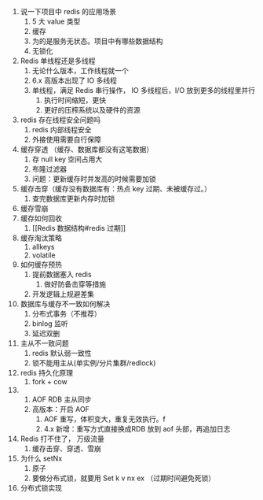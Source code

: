1. 说一下项目中 redis 的应用场景
	1. 5 大 value 类型
	2. 缓存
	3. 为的是服务无状态。项目中有哪些数据结构
	4. 无锁化
2. Redis 单线程还是多线程
	1. 无论什么版本，工作线程就一个
	2. 6.x 高版本出现了 IO 多线程
	3. 单线程，满足 Redis 串行操作， IO 多线程后，I/O 放到更多的线程里并行
		1. 执行时间缩短，更快
		2. 更好的压榨系统以及硬件的资源
3. redis 存在线程安全问题吗
	1. redis 内部线程安全
	2. 外接使用需要自行保障
4. 缓存穿透 （缓存、数据库都没有这笔数据）
	1. 存 null key  空间占用大
	2. 布隆过滤器
	3. 问题：更新缓存时并发高的时候需要加锁
5. 缓存击穿（缓存没有数据库有：热点 key 过期、未被缓存过。）
	1. 查完数据库更新内存时加锁
6. 缓存雪崩
7. 缓存如何回收
	1. [[Redis 数据结构#redis 过期]]
8. 缓存淘汰策略
	1. allkeys
	2. volatile
9. 如何缓存预热
	1. 提前数据塞入 redis
		1. 做好防备击穿等措施
	2. 开发逻辑上规避差集 
10. 数据库与缓存不一致如何解决
	1. 分布式事务（不推荐）
	2. binlog 监听
	3. 延迟双删
11. 主从不一致问题
	1. redis 默认弱一致性
	2. 锁不能用主从(单实例/分片集群/redlock)
12. redis 持久化原理
	1. fork + cow
13. 
	1. AOF RDB 主从同步
	2. 高版本：开启 AOF  
		1. AOF 重写，体积变大，重复无效执行。f
		2. 4.x 新增：重写方式直接换成RDB 放到 aof 头部，再追加日志
14. Redis 打不住了， 万级流量
	1. 缓存击穿、穿透、雪崩
15. 为什么 setNx
	1. 原子
	2. 要做分布式锁，就要用 Set k v nx ex （过期时间避免死锁）
16. 分布式锁实现